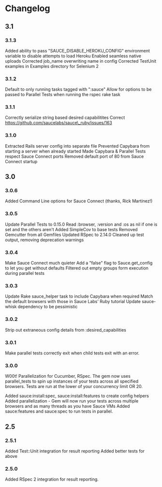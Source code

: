 # Changelog
## 3.1
### 3.1.3
Added ability to pass "SAUCE\_DISABLE\_HEROKU\_CONFIG" environment variable to disable attempts to load Heroku
Enabled seamless native uploads
Corrected job\_name overwriting name in config
Corrected TestUnit examples in Examples directory for Selenium 2

### 3.1.2
Default to only running tasks tagged with ":sauce"
Allow for options to be passed to Parallel Tests when running the rspec rake task

### 3.1.1
Correctly serialize string based desired capabilitites
Correct https://github.com/saucelabs/sauce\_ruby/issues/163

### 3.1.0
Extracted Rails server config into separate file
Prevented Capybara from starting a server when already started
Made Capybara & Parallel Tests respect Sauce Connect ports
Removed default port of 80 from Sauce Connect startup

## 3.0
### 3.0.6
Added Command Line options for Sauce Connect (thanks, Rick Martínez!)

### 3.0.5
Update Parallel Tests to 0.15.0
Read :browser, :version and :os as nil if one is set and the others aren't
Added SimpleCov to base tests
Removed Gemcutter from all Gemfiles
Updated RSpec to 2.14.0
Cleaned up test output, removing deprecation warnings

### 3.0.4
Make Sauce Connect much quieter
Add a "false" flag to Sauce.get\_config to let you get without defaults
Filtered out empty groups form execution during parallel tests

### 3.0.3
Update Rake sauce_helper task to include Capybara when required
Match the default browsers with those in Sauce Labs' Ruby tutorial
Update sauce-whisk dependency to be pessimistic

### 3.0.2
Strip out extraneous config details from :desired_capabilities

### 3.0.1
Make parallel tests correctly exit when child tests exit with an error.

### 3.0.0
W00t!  Parallelization for Cucumber, RSpec.  The gem now uses parallel_tests to spin up instances of your tests across all specified browsers.  Tests are run at the lower of your concurrency limit OR 20.

Added sauce:install:spec, sauce:install:features to create config helpers
Added parallelization - Gem will now run your tests across multiple browsers and as many threads as you have Sauce VMs
Added sauce:features and sauce:spec to run tests in parallel.

## 2.5
### 2.5.1
Added Test::Unit integration for result reporting
Added better tests for above

### 2.5.0
Added RSpec 2 integration for result reporting.
